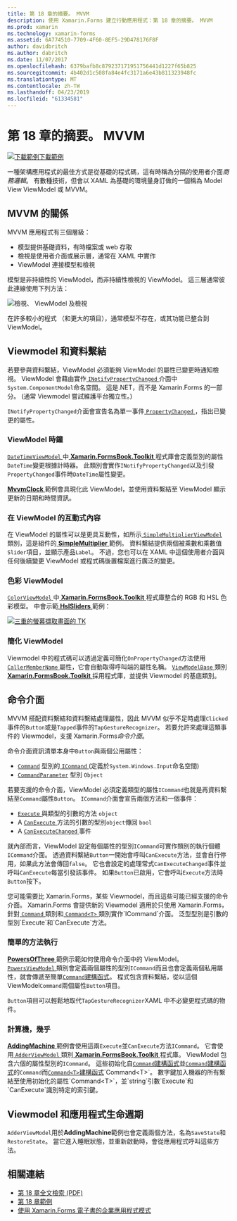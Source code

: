 ```yaml
---
title: 第 18 章的摘要。 MVVM
description: 使用 Xamarin.Forms 建立行動應用程式：第 18 章的摘要。 MVVM
ms.prod: xamarin
ms.technology: xamarin-forms
ms.assetid: 6A774510-7709-4F60-8EF5-29D478176F8F
author: davidbritch
ms.author: dabritch
ms.date: 11/07/2017
ms.openlocfilehash: 6379bafb8c879237171951756441d1227f65b825
ms.sourcegitcommit: 4b402d1c508fa84e4fc3171a6e43b811323948fc
ms.translationtype: MT
ms.contentlocale: zh-TW
ms.lasthandoff: 04/23/2019
ms.locfileid: "61334581"
---
```

# <a name="summary-of-chapter-18-mvvm"></a>第 18 章的摘要。 MVVM

[![下載範例](~/media/shared/download.png)下載範例](https://github.com/xamarin/xamarin-forms-book-samples/tree/master/Chapter18)

一種架構應用程式的最佳方式是從基礎的程式碼，這有時稱為分隔的使用者介面*商務邏輯*。 有數種技術，但會以 XAML 為基礎的環境量身訂做的一個稱為 Model View ViewModel 或 MVVM。

## <a name="mvvm-interrelationships"></a>MVVM 的關係

MVVM 應用程式有三個層級：

- 模型提供基礎資料，有時檔案或 web 存取
- 檢視是使用者介面或展示層，通常在 XAML 中實作
- ViewModel 連接模型和檢視

模型是非持續性的 ViewModel，而非持續性檢視的 ViewModel。 這三層通常彼此連線使用下列方法：

![檢視、 ViewModel 及檢視](images/ch18fg03.png "MVVM")

在許多較小的程式 （和更大的項目），通常模型不存在，或其功能已整合到 ViewModel。

## <a name="viewmodels-and-data-binding"></a>Viewmodel 和資料繫結

若要參與資料繫結，ViewModel 必須能夠 ViewModel 的屬性已變更時通知檢視。 ViewModel 會藉由實作[ `INotifyPropertyChanged` ](xref:System.ComponentModel.INotifyPropertyChanged)介面中`System.ComponentModel`命名空間。 這是.NET，而不是 Xamarin.Forms 的一部分。 (通常 Viewmodel 嘗試維護平台獨立性。)

`INotifyPropertyChanged`介面會宣告名為單一事件[ `PropertyChanged` ](xref:System.ComponentModel.INotifyPropertyChanged) ，指出已變更的屬性。

### <a name="a-viewmodel-clock"></a>ViewModel 時鐘

[ `DateTimeViewModel` ](https://github.com/xamarin/xamarin-forms-book-samples/blob/master/Libraries/Xamarin.FormsBook.Toolkit/Xamarin.FormsBook.Toolkit/DateTimeViewModel.cs)中[ **Xamarin.FormsBook.Toolkit** ](https://github.com/xamarin/xamarin-forms-book-samples/tree/master/Libraries/Xamarin.FormsBook.Toolkit/Xamarin.FormsBook.Toolkit)程式庫會定義型別的屬性`DateTime`變更根據計時器。 此類別會實作`INotifyPropertyChanged`以及引發`PropertyChanged`事件時`DateTime`屬性變更。

[ **MvvmClock** ](https://github.com/xamarin/xamarin-forms-book-samples/tree/master/Chapter18/MvvmClock)範例會具現化此 ViewModel，並使用資料繫結至 ViewModel 顯示更新的日期和時間資訊。

### <a name="interactive-properties-in-a-viewmodel"></a>在 ViewModel 的互動式內容

在 ViewModel 的屬性可以是更具互動性，如所示[ `SimpleMultiplierViewModel` ](https://github.com/xamarin/xamarin-forms-book-samples/blob/master/Chapter18/SimpleMultiplier/SimpleMultiplier/SimpleMultiplier/SimpleMultiplierViewModel.cs)類別，這是組件的[ **SimpleMultiplier** ](https://github.com/xamarin/xamarin-forms-book-samples/tree/master/Chapter18/SimpleMultiplier)範例。 資料繫結提供兩個被乘數和乘數值`Slider`項目，並顯示產品`Label`。 不過，您也可以在 XAML 中這個使用者介面與任何後續變更 ViewModel 或程式碼後置檔案進行廣泛的變更。

### <a name="a-color-viewmodel"></a>色彩 ViewModel

[ `ColorViewModel` ](https://github.com/xamarin/xamarin-forms-book-samples/blob/master/Libraries/Xamarin.FormsBook.Toolkit/Xamarin.FormsBook.Toolkit/ColorViewModel.cs)中[ **Xamarin.FormsBook.Toolkit** ](https://github.com/xamarin/xamarin-forms-book-samples/tree/master/Libraries/Xamarin.FormsBook.Toolkit/Xamarin.FormsBook.Toolkit)程式庫整合的 RGB 和 HSL 色彩模型。 中會示範[ **HslSliders** ](https://github.com/xamarin/xamarin-forms-book-samples/tree/master/Chapter18/HslSliders)範例：

[![三重的螢幕擷取畫面的 TK](images/ch18fg08-small.png "HSL 色彩模型")](images/ch18fg08-large.png#lightbox "HSL 色彩模型")

### <a name="streamlining-the-viewmodel"></a>簡化 ViewModel

Viewmodel 中的程式碼可以透過定義可簡化`OnPropertyChanged`方法使用[ `CallerMemberName` ](xref:System.Runtime.CompilerServices.CallerMemberNameAttribute)屬性，它會自動取得呼叫端的屬性名稱。 [ `ViewModelBase` ](https://github.com/xamarin/xamarin-forms-book-samples/blob/master/Libraries/Xamarin.FormsBook.Toolkit/Xamarin.FormsBook.Toolkit/ViewModelBase.cs)類別[ **Xamarin.FormsBook.Toolkit** ](https://github.com/xamarin/xamarin-forms-book-samples/tree/master/Libraries/Xamarin.FormsBook.Toolkit/Xamarin.FormsBook.Toolkit)採用程式庫，並提供 Viewmodel 的基底類別。

## <a name="the-command-interface"></a>命令介面

MVVM 搭配資料繫結和資料繫結處理屬性，因此 MVVM 似乎不足時處理`Clicked`事件的`Button`或是`Tapped`事件的`TapGestureRecognizer`。 若要允許來處理這類事件的 Viewmodel，支援 Xamarin.Forms*命令介面*。

命令介面資訊清單本身中`Button`與兩個公用屬性：

- [`Command`](xref:Xamarin.Forms.Button.Command) 型別的[ `ICommand` ](xref:System.Windows.Input.ICommand) (定義於`System.Windows.Input`命名空間)
- [`CommandParameter`](xref:Xamarin.Forms.Button.CommandParameter) 型別 `Object`

若要支援的命令介面，ViewModel 必須定義類型的屬性`ICommand`也就是再資料繫結至`Command`屬性`Button`。 `ICommand`介面會宣告兩個方法和一個事件：

- [ `Execute` ](xref:System.Windows.Input.ICommand.Execute(System.Object))與類型的引數的方法 `object`
- A [ `CanExecute` ](xref:System.Windows.Input.ICommand.CanExecute(System.Object))方法的引數的型別`object`傳回 `bool`
- A [ `CanExecuteChanged` ](xref:System.Windows.Input.ICommand.CanExecuteChanged)事件

就內部而言，ViewModel 設定每個屬性的型別`ICommand`可實作類別的執行個體`ICommand`介面。 透過資料繫結`Button`一開始會呼叫`CanExecute`方法，並會自行停用，如果此方法會傳回`false`。 它也會設定的處理常式`CanExecuteChanged`事件並呼叫`CanExecute`每當引發該事件。 如果`Button`已啟用，它會呼叫`Execute`方法時`Button`按下。

您可能需要比 Xamarin.Forms，某些 Viewmodel，而且這些可能已經支援的命令介面。 Xamarin.Forms 會提供新的 Viewmodel 適用於只使用 Xamarin.Forms，針對[ `Command` ](xref:Xamarin.Forms.Command)類別和[ `Command<T>` ](xref:Xamarin.Forms.Command`1)類別實作`ICommand`介面。 泛型型別是引數的型別`Execute`和`CanExecute`方法。

### <a name="simple-method-executions"></a>簡單的方法執行

[ **PowersOfThree** ](https://github.com/xamarin/xamarin-forms-book-samples/tree/master/Chapter18/PowersOfThree)範例示範如何使用命令介面中的 ViewModel。 [ `PowersViewModel` ](https://github.com/xamarin/xamarin-forms-book-samples/blob/master/Chapter18/PowersOfThree/PowersOfThree/PowersOfThree/PowersViewModel.cs)類別會定義兩個屬性的型別`ICommand`而且也會定義兩個私用屬性，就會傳遞至簡單[`Command`建構函式](xref:Xamarin.Forms.Command.%23ctor(System.Action))。 程式包含資料繫結，從以這個 ViewModel`Command`兩個屬性`Button`項目。

`Button`項目可以輕鬆地取代`TapGestureRecognizer`XAML 中不必變更程式碼的物件。

### <a name="a-calculator-almost"></a>計算機，幾乎

[ **AddingMachine** ](https://github.com/xamarin/xamarin-forms-book-samples/tree/master/Chapter18/AddingMachine)範例會使用這兩`Execute`並`CanExecute`方法`ICommand`。 它會使用[ `AdderViewModel` ](https://github.com/xamarin/xamarin-forms-book-samples/blob/master/Libraries/Xamarin.FormsBook.Toolkit/Xamarin.FormsBook.Toolkit/AdderViewModel.cs)類別[ **Xamarin.FormsBook.Toolkit** ](https://github.com/xamarin/xamarin-forms-book-samples/blob/master/Libraries/Xamarin.FormsBook.Toolkit/Xamarin.FormsBook.Toolkit/AdderViewModel.cs)程式庫。 ViewModel 包含六個的屬性型別的`ICommand`。 這些初始化自[`Command`建構函式](xref:Xamarin.Forms.Command.%23ctor(System.Action))並[`Command`建構函式](xref:Xamarin.Forms.Command.%23ctor(System.Action,System.Func{System.Boolean}))的`Command`而[`Command<T>`建構函式](https://docs.microsoft.com/dotnet/api/xamarin.forms.command.-ctor?view=xamarin-forms#Xamarin_Forms_Command__ctor_System_Action_System_Object__System_Func_System_Object_System_Boolean__)`Command<T>`。 數字鍵加入機器的所有繫結至使用初始化的屬性`Command<T>`，並`string`引數`Execute`和`CanExecute`識別特定的索引鍵。

## <a name="viewmodels-and-the-application-lifecycle"></a>Viewmodel 和應用程式生命週期

`AdderViewModel`用於**AddingMachine**範例也會定義兩個方法，名為`SaveState`和`RestoreState`。 當它進入睡眠狀態，並重新啟動時，會從應用程式呼叫這些方法。



## <a name="related-links"></a>相關連結

- [第 18 章全文檢索 (PDF)](https://download.xamarin.com/developer/xamarin-forms-book/XamarinFormsBook-Ch18-Apr2016.pdf)
- [第 18 章範例](https://github.com/xamarin/xamarin-forms-book-samples/tree/master/Chapter18)
- [使用 Xamarin.Forms 電子書的企業應用程式模式](~/xamarin-forms/enterprise-application-patterns/index.md)
